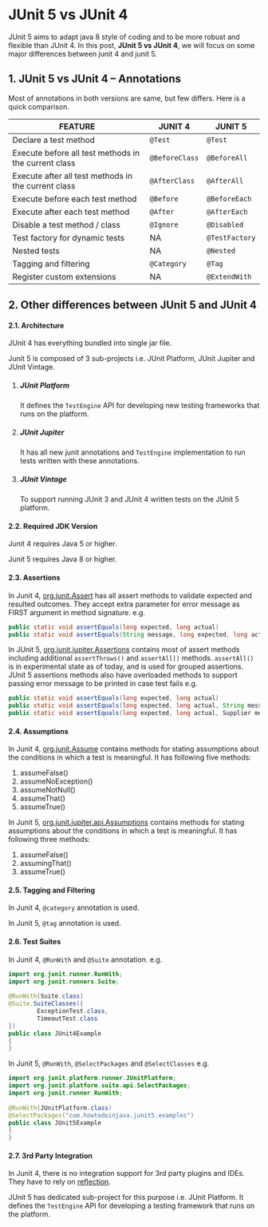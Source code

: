 # JUnit 5 vs JUnit 4

JUnit 5 aims to adapt java 8 style of coding and to be more robust and flexible than JUnit 4. In this post, **JUnit 5 vs JUnit 4**, we will focus on some major differences between junit 4 and junit 5.

## 1. JUnit 5 vs JUnit 4 – Annotations

Most of annotations in both versions are same, but few differs. Here is a quick comparison.

| FEATURE                                              | JUNIT 4        | JUNIT 5        |
| ---------------------------------------------------- | -------------- | -------------- |
| Declare a test method                                | `@Test`        | `@Test`        |
| Execute before all test methods in the current class | `@BeforeClass` | `@BeforeAll`   |
| Execute after all test methods in the current class  | `@AfterClass`  | `@AfterAll`    |
| Execute before each test method                      | `@Before`      | `@BeforeEach`  |
| Execute after each test method                       | `@After`       | `@AfterEach`   |
| Disable a test method / class                        | `@Ignore`      | `@Disabled`    |
| Test factory for dynamic tests                       | NA             | `@TestFactory` |
| Nested tests                                         | NA             | `@Nested`      |
| Tagging and filtering                                | `@Category`    | `@Tag`         |
| Register custom extensions                           | NA             | `@ExtendWith`  |

## 2. Other differences between JUnit 5 and JUnit 4

#### 2.1. Architecture

JUnit 4 has everything bundled into single jar file.

Junit 5 is composed of 3 sub-projects i.e. JUnit Platform, JUnit Jupiter and JUnit Vintage.

1. ##### JUnit Platform

   It defines the `TestEngine` API for developing new testing frameworks that runs on the platform.

2. ##### JUnit Jupiter

   It has all new junit annotations and `TestEngine` implementation to run tests written with these annotations.

3. ##### JUnit Vintage

   To support running JUnit 3 and JUnit 4 written tests on the JUnit 5 platform.

#### 2.2. Required JDK Version

Junit 4 requires Java 5 or higher.

Junit 5 requires Java 8 or higher.

#### 2.3. Assertions

In Junit 4, [org.junit.Assert](https://junit.org/junit4/javadoc/4.12/org/junit/Assert.html) has all assert methods to validate expected and resulted outcomes.
They accept extra parameter for error message as FIRST argument in method signature. e.g.

```java
public static void assertEquals(long expected, long actual)
public static void assertEquals(String message, long expected, long actual)
```

In JUnit 5, [org.junit.jupiter.Assertions](https://junit.org/junit5/docs/current/api/org/junit/jupiter/api/Assertions.html) contains most of assert methods including additional `assertThrows()` and `assertAll()` methods. `assertAll()` is in experimental state as of today, and is used for grouped assertions.
JUnit 5 assertions methods also have overloaded methods to support passing error message to be printed in case test fails e.g.

```java
public static void assertEquals(long expected, long actual)
public static void assertEquals(long expected, long actual, String message)
public static void assertEquals(long expected, long actual, Supplier messageSupplier)
```

#### 2.4. Assumptions

In Junit 4, [org.junit.Assume](https://junit.org/junit4/javadoc/4.12/org/junit/Assume.html) contains methods for stating assumptions about the conditions in which a test is meaningful. It has following five methods:

1. assumeFalse()
2. assumeNoException()
3. assumeNotNull()
4. assumeThat()
5. assumeTrue()

In Junit 5, [org.junit.jupiter.api.Assumptions](https://junit.org/junit5/docs/current/api/org/junit/jupiter/api/Assumptions.html) contains methods for stating assumptions about the conditions in which a test is meaningful. It has following three methods:

1. assumeFalse()
2. assumingThat()
3. assumeTrue()

#### 2.5. Tagging and Filtering

In Junit 4, `@category` annotation is used.

In Junit 5, `@tag` annotation is used.

#### 2.6. Test Suites

In Junit 4, `@RunWith` and `@Suite` annotation. e.g.

```java
import org.junit.runner.RunWith;
import org.junit.runners.Suite;
 
@RunWith(Suite.class)
@Suite.SuiteClasses({
        ExceptionTest.class, 
        TimeoutTest.class
})
public class JUnit4Example 
{
}
```

In Junit 5, `@RunWith`, `@SelectPackages` and `@SelectClasses` e.g.

```java
import org.junit.platform.runner.JUnitPlatform;
import org.junit.platform.suite.api.SelectPackages;
import org.junit.runner.RunWith;
 
@RunWith(JUnitPlatform.class)
@SelectPackages("com.howtodoinjava.junit5.examples")
public class JUnit5Example 
{
}
```

#### 2.7. 3rd Party Integration

In Junit 4, there is no integration support for 3rd party plugins and IDEs. They have to rely on [reflection](https://howtodoinjava.com/java/related-concepts/real-usage-examples-of-reflection-in-java/).

JUnit 5 has dedicated sub-project for this purpose i.e. JUnit Platform. It defines the `TestEngine` API for developing a testing framework that runs on the platform.